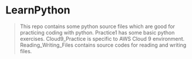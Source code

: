 # LearnPython
>This repo contains some python source files which are good for practicing coding with python. 
>Practice1 has some basic python exercises. 
>Cloud9_Practice is specific to AWS Cloud 9 environment. 
>Reading_Writing_Files contains source codes for reading and writing files.
